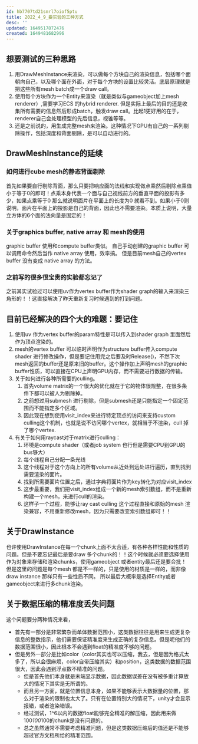 ```yaml
---
id: hb7707td21smrl7oiof5ptu
title: 2022_4_9_要实验的三种方式
desc: ''
updated: 1649517872476
created: 1649481682996
---
```


## 想要测试的三种思路

1. 用DrawMeshInstance来渲染，可以做每个方块自己的渲染信息，包括哪个面朝向自己，以及哪个面在外面，对于每个方块的设置比较灵活。底层原理就是把这些所有mesh batch成一个draw call。
2. 使用每个方块作为一个Entity来渲染（就是类似与gameobject加上mesh renderer）,需要学习ECS 的hybrid renderer. 但是实际上最后的目的还是收集所有需要的信息然后形成batch，触发draw call。比起1更好用的在于，renderer自己会处理模型的先后信息，视锥等等。
3. 还是之前说的，用生成完整mesh来渲染。这种情况下GPU有自己的一系列剔除操作，包括深度和背面剔除，是可以自动进行的。

## DrawMeshInstance的延续

### 如何进行cube mesh的静态背面剔除

首先如果要自行剔除背面，那么只要把响应面的法线和实现做点乘然后剔除点乘值小于等于0的即可！点乘本身代表一个面与自己视线前方的垂直平面的投影有多少，如果点乘等于0 那么就说明面片在平面上的长度为0 就看不到。如果小于0则说明，面片在平面上的投影是自己的背面，因此也不需要渲染。本质上说明，大量立方体的6个面的法向量是固定的！

### 关于graphics buffer, native array 和 mesh的使用

graphic buffer 使用和compute buffer类似。 自己手动创建的graphic buffer 可以调用命令然后当作 native array 使用，效率搞。 但是目前mesh自己的vertex buffer 没有变成 native array 的方法。

### 之前写的很多很宝贵的实验都忘记了

之前其实试验过可以使用uv作为vertex buffer作为shader graph的输入来渲染三角形的！！这直接解决了昨天重新复习时候遇到的打到问题。

## 目前已经解决的四个大的难题：要记住

1. 使用uv 作为vertex buffer的param特性是可以传入到shader graph 里面然后作为顶点渲染的。
2. mesh的vertex buffer 可以临时声明作为structure buffer传入compute shader 进行修改操作，但是要记住用完之后要及时Release()，不然下次mesh返回的buffer还是原来旧的buffer。这个操作加上声明mesh的graphic buffer性质，可以直接在CPU上声明GPU内存，而不需要进行数据的传输。
3. 关于如何进行各种所需要的culling。
   1. 首先volume matrix的一个很大的优化就在于它的物体很规整，在很多条件下都可以被人为剔除掉。
   2. 之前想过用submesh 进行剔除，但是submesh还是只能指定一个固定范围而不能指定多个区域。
   3. 因此现在想到使用visit_index来进行特定顶点的访问来支持custom culling这个机制，也就是说不访问哪个vertex，就相当于不渲染，cull 掉了哪个vertex.
4. 有关于如何用raycast对于matrix进行culling：
   1. 环境是compute shader（或者job system 也行但是需要CPU到GPU的bus够大）
   2. 每个线程自己分配一条光线
   3. 这个线程对于这个方向上的所有volume从近处到远处进行遍历，直到找到需要渲染的面片。
   4. 找到所需要面片位置之后，通过字典将面片作为key转化为对应visit_index
   5. 这步最重要，我们把visit_index组成一个新的mesh索引数组，而不是重新构建一个mesh，来进行cull的渲染。
   6. 这样子一个过程，能够让ray cast culling 这个过程直接和原始的mesh 渲染兼容，不用重新修改mesh，因为只需要改变索引数组即可！！

## 关于DrawInstance

也许使用DrawInstance在每一个chunk上面不太合适，有各种各样性能和性质的问题。但是不要忘记最后是要draw 多个chunk的！！这个时候就必须要选择使用作为对象来存储和渲染chunks，使用gameobject 或者entity最后还是要合批！
但是这里的问题是每个mesh 都是不一样的，只是使用的材质是一样的，而非像draw instance 那样只有一些性质不同。
所以最后大概率是选择Entity或者gameobject来进行多chunk渲染。

## 关于数据压缩的精准度丢失问题

这个问题要分两种情况来看，

- 首先有一部分是非常繁杂而单体数据范围小，这类数据往往是用来生成更复杂信息的整数指示，他们需要保证精准度来生成正确的复杂信息。但是呢他们的数据范围很小，因此根本不会遇到float的精准度不够的问题。
- 但是另外一部分是比如color（color其实也可以压缩，我去，但是因为格式太多了，所以会很麻烦，color自带压缩其实）和position，这类数据的数据范围很大，因此会遇到浮点数不精准的问题。
  - 但是首先他们本身就是末端显示数据，因此数据误差在没有被多重计算放大的情况下其实是无所谓的。
  - 而且另一方面，就是位置信息本身，如果不能够表示大数据量的位置，那么对于渲染的限制也太大了。只有在位置特别大的情况下，unity才会显示报错，或者渲染错误。
  - 经过测试，1^6以内的数据float能够完全精准的解压缩，因此用来做100*100*100的chunk是没有问题的。
  - 总之虽然通常不需要考虑精准问题，但是这类数据压缩后的值还是不能够超过官方文档所给的精准范围。

